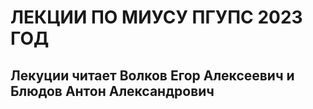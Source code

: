 # ЛЕКЦИИ ПО МИУСУ ПГУПС 2023 ГОД
## Лекуции читает Волков Егор Алексеевич и Блюдов Антон Александрович